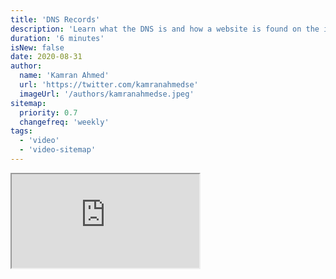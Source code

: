 ```yaml
---
title: 'DNS Records'
description: 'Learn what the DNS is and how a website is found on the internet.'
duration: '6 minutes'
isNew: false
date: 2020-08-31
author:
  name: 'Kamran Ahmed'
  url: 'https://twitter.com/kamranahmedse'
  imageUrl: '/authors/kamranahmedse.jpeg'
sitemap:
  priority: 0.7
  changefreq: 'weekly'
tags:
  - 'video'
  - 'video-sitemap'
---
```


<iframe class="w-full aspect-video mb-5" src="https://www.youtube.com/embed/7lxgpKh_fRY" title="DNS Records"></iframe>
